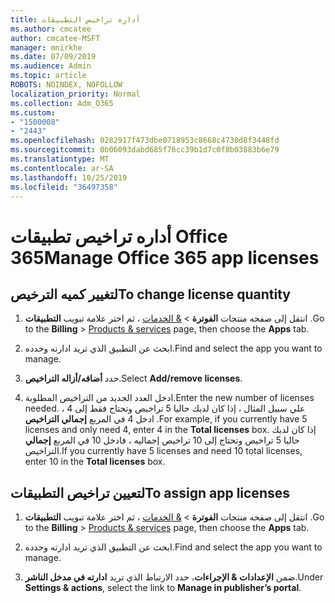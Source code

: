 ```yaml
---
title: أداره تراخيص التطبيقات
ms.author: cmcatee
author: cmcatee-MSFT
manager: mnirkhe
ms.date: 07/09/2019
ms.audience: Admin
ms.topic: article
ROBOTS: NOINDEX, NOFOLLOW
localization_priority: Normal
ms.collection: Adm_O365
ms.custom:
- "1500008"
- "2443"
ms.openlocfilehash: 0282917f473dbe0718953c8668c4730d8f3448fd
ms.sourcegitcommit: 0b06093dabd685f76cc39b1d7c0f8b03883b6e79
ms.translationtype: MT
ms.contentlocale: ar-SA
ms.lasthandoff: 10/25/2019
ms.locfileid: "36497358"
---
```

# <a name="manage-office-365-app-licenses"></a><span data-ttu-id="05c0d-102">أداره تراخيص تطبيقات Office 365</span><span class="sxs-lookup"><span data-stu-id="05c0d-102">Manage Office 365 app licenses</span></span>

## <a name="to-change-license-quantity"></a><span data-ttu-id="05c0d-103">لتغيير كميه الترخيص</span><span class="sxs-lookup"><span data-stu-id="05c0d-103">To change license quantity</span></span>

1. <span data-ttu-id="05c0d-104">انتقل إلى صفحه منتجات **الفوترة** > [& الخدمات](https://go.microsoft.com/fwlink/p/?linkid=842054) ، ثم اختر علامة تبويب **التطبيقات** .</span><span class="sxs-lookup"><span data-stu-id="05c0d-104">Go to the **Billing** > [Products & services](https://go.microsoft.com/fwlink/p/?linkid=842054) page, then choose the **Apps** tab.</span></span>

2. <span data-ttu-id="05c0d-105">ابحث عن التطبيق الذي تريد ادارته وحدده.</span><span class="sxs-lookup"><span data-stu-id="05c0d-105">Find and select the app you want to manage.</span></span>  

3. <span data-ttu-id="05c0d-106">حدد **أضافه/أزاله التراخيص**.</span><span class="sxs-lookup"><span data-stu-id="05c0d-106">Select **Add/remove licenses**.</span></span>

4. <span data-ttu-id="05c0d-107">ادخل العدد الجديد من التراخيص المطلوبة.</span><span class="sxs-lookup"><span data-stu-id="05c0d-107">Enter the new number of licenses needed.</span></span> <span data-ttu-id="05c0d-108">علي سبيل المثال ، إذا كان لديك حاليا 5 تراخيص وتحتاج فقط إلى 4 ، ادخل 4 في المربع **إجمالي التراخيص** .</span><span class="sxs-lookup"><span data-stu-id="05c0d-108">For example, if you currently have 5 licenses and only need 4, enter 4 in the **Total licenses** box.</span></span> <span data-ttu-id="05c0d-109">إذا كان لديك حاليا 5 تراخيص وتحتاج إلى 10 تراخيص إجماليه ، فادخل 10 في المربع **إجمالي** التراخيص.</span><span class="sxs-lookup"><span data-stu-id="05c0d-109">If you currently have 5 licenses and need 10 total licenses, enter 10 in the **Total licenses** box.</span></span>

## <a name="to-assign-app-licenses"></a><span data-ttu-id="05c0d-110">لتعيين تراخيص التطبيقات</span><span class="sxs-lookup"><span data-stu-id="05c0d-110">To assign app licenses</span></span>

1. <span data-ttu-id="05c0d-111">انتقل إلى صفحه منتجات **الفوترة** > [& الخدمات](https://go.microsoft.com/fwlink/p/?linkid=842054) ، ثم اختر علامة تبويب **التطبيقات** .</span><span class="sxs-lookup"><span data-stu-id="05c0d-111">Go to the **Billing** > [Products & services](https://go.microsoft.com/fwlink/p/?linkid=842054) page, then choose the **Apps** tab.</span></span>

2. <span data-ttu-id="05c0d-112">ابحث عن التطبيق الذي تريد ادارته وحدده.</span><span class="sxs-lookup"><span data-stu-id="05c0d-112">Find and select the app you want to manage.</span></span>  

3. <span data-ttu-id="05c0d-113">ضمن **الإعدادات & الإجراءات**، حدد الارتباط الذي تريد **ادارته في مدخل الناشر**.</span><span class="sxs-lookup"><span data-stu-id="05c0d-113">Under **Settings & actions**, select the link to **Manage in publisher’s portal**.</span></span>